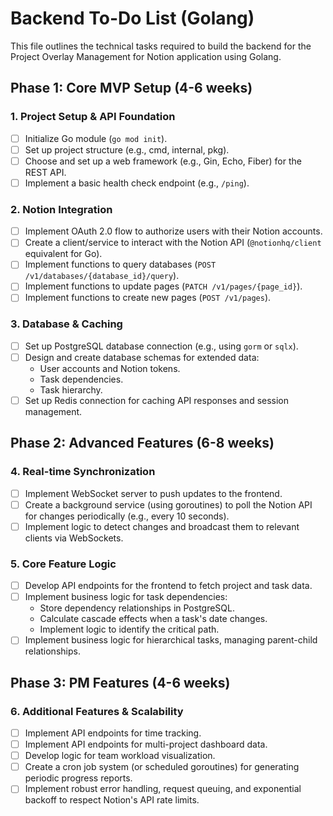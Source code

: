 # Backend To-Do List (Golang)

This file outlines the technical tasks required to build the backend for the Project Overlay Management for Notion application using Golang.

## Phase 1: Core MVP Setup (4-6 weeks)

### 1. Project Setup & API Foundation
- [ ] Initialize Go module (`go mod init`).
- [ ] Set up project structure (e.g., cmd, internal, pkg).
- [ ] Choose and set up a web framework (e.g., Gin, Echo, Fiber) for the REST API.
- [ ] Implement a basic health check endpoint (e.g., `/ping`).

### 2. Notion Integration
- [ ] Implement OAuth 2.0 flow to authorize users with their Notion accounts.
- [ ] Create a client/service to interact with the Notion API (`@notionhq/client` equivalent for Go).
- [ ] Implement functions to query databases (`POST /v1/databases/{database_id}/query`).
- [ ] Implement functions to update pages (`PATCH /v1/pages/{page_id}`).
- [ ] Implement functions to create new pages (`POST /v1/pages`).

### 3. Database & Caching
- [ ] Set up PostgreSQL database connection (e.g., using `gorm` or `sqlx`).
- [ ] Design and create database schemas for extended data:
    - User accounts and Notion tokens.
    - Task dependencies.
    - Task hierarchy.
- [ ] Set up Redis connection for caching API responses and session management.

## Phase 2: Advanced Features (6-8 weeks)

### 4. Real-time Synchronization
- [ ] Implement WebSocket server to push updates to the frontend.
- [ ] Create a background service (using goroutines) to poll the Notion API for changes periodically (e.g., every 10 seconds).
- [ ] Implement logic to detect changes and broadcast them to relevant clients via WebSockets.

### 5. Core Feature Logic
- [ ] Develop API endpoints for the frontend to fetch project and task data.
- [ ] Implement business logic for task dependencies:
    - Store dependency relationships in PostgreSQL.
    - Calculate cascade effects when a task's date changes.
    - Implement logic to identify the critical path.
- [ ] Implement business logic for hierarchical tasks, managing parent-child relationships.

## Phase 3: PM Features (4-6 weeks)

### 6. Additional Features & Scalability
- [ ] Implement API endpoints for time tracking.
- [ ] Implement API endpoints for multi-project dashboard data.
- [ ] Develop logic for team workload visualization.
- [ ] Create a cron job system (or scheduled goroutines) for generating periodic progress reports.
- [ ] Implement robust error handling, request queuing, and exponential backoff to respect Notion's API rate limits.

